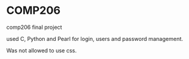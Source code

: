 # COMP206
comp206 final project

used C, Python and Pearl for login, users and password management.

Was not allowed to use css.
